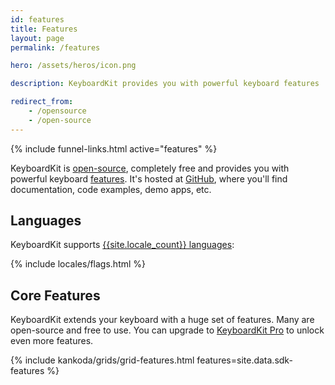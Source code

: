 ```yaml
---
id: features
title: Features
layout: page
permalink: /features

hero: /assets/heros/icon.png

description: KeyboardKit provides you with powerful keyboard features

redirect_from: 
    - /opensource
    - /open-source
---
```


{% include funnel-links.html active="features" %}

KeyboardKit is [open-source]({{site.urls.github}}), completely free and provides you with powerful keyboard [features](#features). It's hosted at [GitHub]({{site.urls.github}}), where you'll find documentation, code examples, demo apps, etc.


## Languages

KeyboardKit supports [{{site.locale_count}} languages](/locales):

{% include locales/flags.html %}


## Core Features

KeyboardKit extends your keyboard with a huge set of features. Many are open-source and free to use. You can upgrade to [KeyboardKit Pro](/pro) to unlock even more features.

{% include kankoda/grids/grid-features.html features=site.data.sdk-features %}